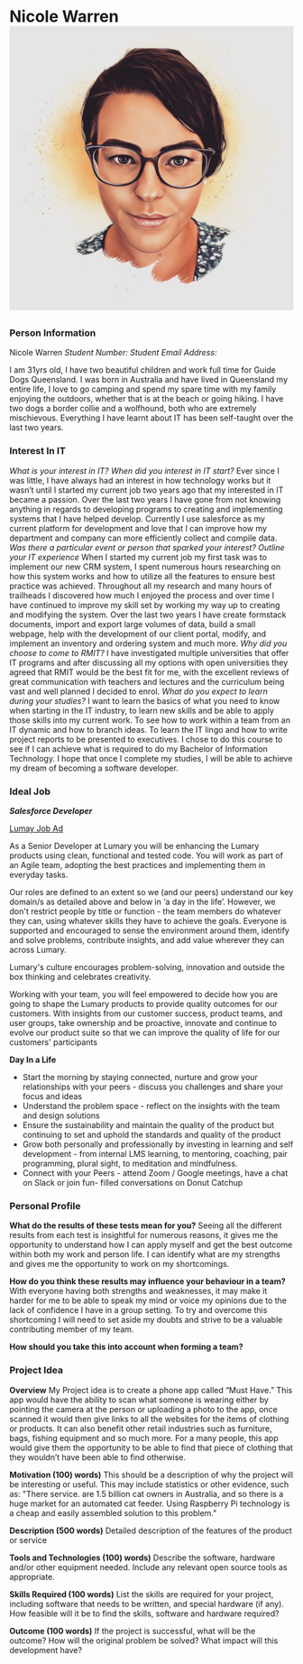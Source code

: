 # Nicole Warren                     ![this is an image](15E93B80-3B2B-43EC-A254-AE4FD07CF90E.jpeg)

### Person Information

Nicole Warren
_Student Number:
Student Email Address:_

I am 31yrs old, I have two beautiful children and work full time for Guide Dogs Queensland. I was born in Australia and have lived in Queensland my entire life, I love to go camping and spend my spare time with my family enjoying the outdoors, whether that is at the beach or going hiking. I have two dogs a border collie and a wolfhound, both who are extremely mischievous. Everything I have learnt about IT has been self-taught over the last two years.


### Interest In IT

_What is your interest in IT? When did you interest in IT start?_
Ever since I was little, I have always had an interest in how technology works but it wasn’t until I started my current job two years ago that my interested in IT became a passion. Over the last two years I have gone from not knowing anything in regards to developing programs to creating and implementing systems that I have helped develop. Currently I use salesforce as my current platform for development and love that I can improve how my department and company can more efficiently collect and compile data. 
_Was there a particular event or person that sparked your interest? Outline your IT experience_
When I started my current job my first task was to implement our new CRM system, I spent numerous hours researching on how this system works and how to utilize all the features to ensure best practice was achieved. Throughout all my research and many hours of trailheads I discovered how much I enjoyed the process and over time I have continued to improve my skill set by working my way up to creating and modifying the system. Over the last two years I have create formstack documents, import and export large volumes of data, build a small webpage, help with the development of our client portal, modify, and implement an inventory and ordering system and much more. 
_Why did you choose to come to RMIT?_
I have investigated multiple universities that offer IT programs and after discussing all my options with open universities they agreed that RMIT would be the best fit for me, with the excellent reviews of great communication with teachers and lectures and the curriculum being vast and well planned I decided to enrol.
_What do you expect to learn during your studies?_
I want to learn the basics of what you need to know when starting in the IT industry, to learn new skills and be able to apply those skills into my current work. To see how to work within a team from an IT dynamic and how to branch ideas. To learn the IT lingo and how to write project reports to be presented to executives. I chose to do this course to see if I can achieve what is required to do my Bachelor of Information Technology. I hope that once I complete my studies, I will be able to achieve my dream of becoming a software developer. 



### Ideal Job
**_Salesforce Developer_**

[Lumay Job Ad](https://jobs.lever.co/Lumary/f7da78d3-ae07-4b44-975d-47f6babe76fd)

As a Senior Developer at Lumary you will be enhancing the Lumary products using clean, functional and tested code. You will work as part of an Agile team, adopting the best practices and implementing them in everyday tasks.

Our roles are defined to an extent so we (and our peers) understand our key domain/s as detailed above and below in ‘a day in the life’. However, we don't restrict people by title or function -  the team members do whatever they can, using whatever skills they have to achieve the goals. Everyone is supported and encouraged to sense the environment around them, identify and solve problems, contribute insights, and add value wherever they can across Lumary.

Lumary's culture encourages problem-solving, innovation and outside the box thinking and celebrates creativity.

Working with your team, you will feel empowered to decide how you are going to shape the Lumary products to provide quality outcomes for our customers.  With insights from our customer success, product teams, and user groups, take ownership and be proactive, innovate and continue to evolve our product suite so that we can improve the quality of life for our customers' participants

**Day In a Life**
- Start the morning by staying connected, nurture and grow your relationships with your peers -  discuss you challenges and share your focus and ideas
- Understand the problem space - reflect on the insights with the team and design solutions
- Ensure the sustainability and maintain the quality of the product but continuing to set and uphold the standards and quality of the product
- Grow both personally and professionally by investing in learning and self development - from internal LMS learning, to mentoring, coaching, pair programming, plural sight, to meditation and mindfulness.
- Connect with your Peers - attend Zoom / Google meetings, have a chat on Slack or join fun- filled conversations on Donut Catchup

### Personal Profile



**What do the results of these tests mean for you?**
Seeing all the different results from each test is insightful for numerous reasons, it gives me the opportunity to understand how I can apply myself and get the best outcome within both my work and person life. I can identify what are my strengths and gives me the opportunity to work on my shortcomings.

**How do you think these results may influence your behaviour in a team?**
With everyone having both strengths and weaknesses, it may make it harder for me to be able to speak my mind or voice my opinions due to the lack of confidence I have in a group setting. To try and overcome this shortcoming I will need to set aside my doubts and strive to be a valuable contributing member of my team. 

**How should you take this into account when forming a team?**


### Project Idea 

**Overview** 
My Project idea is to create a phone app called “Must Have.” This app would have the ability to scan what someone is wearing either by pointing the camera at the person or uploading a photo to the app, once scanned it would then give links to all the websites for the items of clothing or products. It can also benefit other retail industries such as furniture, bags, fishing equipment and so much more. For a many people, this app would give them the opportunity to be able to find that piece of clothing that they wouldn’t have been able to find otherwise. 

**Motivation (100) words)**
This should be a description of why the project will be interesting or useful. This may include statistics or other evidence, such as: "There service. are 1.5 billion cat owners in Australia, and so there is a huge market for an automated cat feeder. Using Raspberry Pi technology is a cheap and easily assembled solution to this problem." 

**Description (500 words)** 
Detailed description of the features of the product or service 

**Tools and Technologies (100) words)**
Describe the software, hardware and/or other equipment needed. Include any relevant open source tools as appropriate. 

**Skills Required (100 words)**
List the skills are required for your project, including software that needs to be written, and special hardware (if any). How feasible will it be to find the skills, software and hardware required? 

**Outcome (100 words)**
If the project is successful, what will be the outcome? How will the original problem be solved? What impact will this development have?



